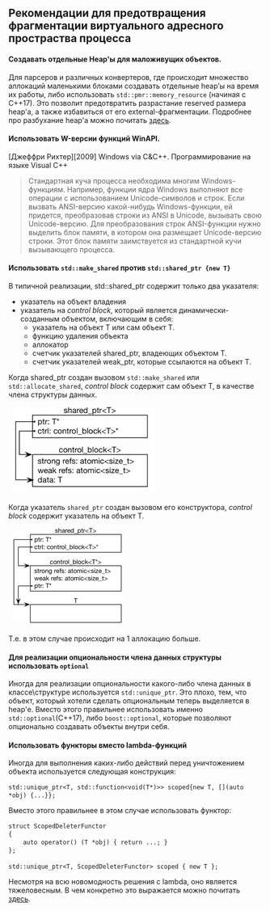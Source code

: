 ## Рекомендации для предотвращения фрагментации виртуального адресного простраства процесса
#### Создавать отдельные Heap'ы для маложивущих объектов.
Для парсеров и различных конвертеров, где происходит множество аллокаций маленькими блоками создавать отдельные heap’ы на время их работы, либо использовать `std::pmr::memory_resource` (начиная с C++17). Это позволит предотвратить разрастание reserved размера heap'а, а также избавиться от его external-фрагментации. Подробнее про разбухание heap'а можно почитать [здесь](BubblesOfUnusedMemoryInHeap.md).

#### Использовать W-версии функций WinAPI.
\[Джеффри Рихтер\]\[2009\] Windows via C&C++. Программирование на языке Visual C++
> Стандартная куча процесса необходима многим Windows-функциям. Например, функции ядра Windows выполняют все операции с использованием Unicode-символов и строк. Если вызвать ANSI-версию какой-нибудь Windows-функции, ей придется, преобразовав строки из ANSI в Unicode, вызывать свою Unicode-версию. Для преобразования строк ANSI-функции нужно выделить блок памяти, в котором она размещает Unicode-версию строки. Этот блок памяти заимствуется из стандартной кучи вызывающего процесса.

#### Использовать `std::make_shared` против `std::shared_ptr {new T}`
В типичной реализации, std::shared_ptr содержит только два указателя:
* указатель на объект владения
* указатель на *control block*, который является динамически-созданным объектом, включающим в себя:
    * указатель на объект T или сам объект T.
    * функцию удаления объекта
    * аллокатор
    * счетчик указателей shared_ptr, владеющих объектом T.
    * счетчик указателей weak_ptr, которые ссылаются на объект T.

Когда shared_ptr создан вызовом `std::make_shared` или `std::allocate_shared`, *control block* содержит сам объект T, в качестве члена структуры данных.

![](shared_ptr-make_shared.png)

Когда указатель `shared_ptr` создан вызовом его конструктора, *control block* содержит указатель на объект T.

![](shared_ptr-by_ctro.png)

Т.е. в этом случае происходит на 1 аллокацию больше.


#### Для реализации опциональности члена данных структуры использовать `optional`
Иногда для реализации опциональности какого-либо члена данных в классе\структуре используется `std::unique_ptr`. Это плохо, тем, что объект, который хотели сделать опциональным теперь выделяется в heap'е.
Вместо этого правильнее использовать именно `std::optional`(C++17), либо `boost::optional`, которые позволяют опционально создавать объекты внутри себя.

#### Использовать функторы вместо lambda-функций
Иногда для выполнения каких-либо действий перед уничтожением объекта используется следующая конструкция:
```
std::unique_ptr<T, std::function<void(T*)>> scoped{new T, [](auto *obj) {...}};
```

Вместо этого правильнее в этом случае использовать функтор:
```
struct ScopedDeleterFunctor
{
    auto operator() (T *obj) { return ...; }
};

std::unique_ptr<T, ScopedDeleterFunctor> scoped { new T };
```

Несмотря на всю новомодность решения с lambda, оно является тяжеловесным. В чем конкретно это выражается можно почитать [здесь](functorVSlambda.md).